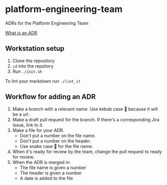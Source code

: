 # platform-engineering-team

ADRs for the Platform Engineering Team

[What is an ADR](https://adr.github.io/madr/)

## Workstation setup

1. Clone the repository
1. `cd` into the repsitory
1. Run `./init.sh`

To lint your markdown run `./lint_it`

## Workflow for adding an ADR

1. Make a branch with a relevant name. Use kebab case 🍢 because it will be a
 url.
1. Make a draft pull request for the branch. If there's a corresponding Jira
 Issue, link to it.
1. Make a file for your ADR.
    * Don't put a number on the file name.
    * Don't put a number on the header.
    * Use snake case 🐍 for the file name.
1. When it's ready for review by the team, change the pull request to ready for review.
1. When the ADR is merged in:
    * The file name is given a number
    * The header is given a number
    * A date is added to the file
